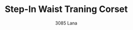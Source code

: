 ---
layout: product
title: Step-In Waist Traning Corset
subtitle: 3085 Lana
price: '38.00'
feature_image:
  - /neopower-net/3085-front.png
  - /neopower-net/3085-back.png
categories: 
  - The Infinite
  - Tummy & Waist
  - Daily Use
  - Postpartum
  - Cinchers
  - Step In
---